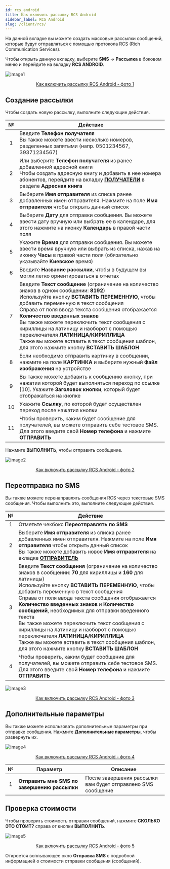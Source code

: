 ```yaml
---
id: rcs_android
title: Как включить рассылку RCS Android
sidebar_label: RCS Android
slug: /client/rcs/
---
```


На данной вкладке вы можете создать массовые рассылки сообщений, которые будут отправляться с помощью протокола RCS (Rich Communication Services).

Чтобы открыть данную вкладку, выберите **SMS** → **Рассылка** в боковом меню и перейдите на вкладку **RCS ANDROID**.

![image1](/img/ru/client_send_sms_rcs_android/image1.png "Как включить рассылку RCS Android") <center><u>Как включить рассылку RCS Android - фото 1</u></center>

## Создание рассылки

Чтобы создать новую рассылку, выполните следующие действия.

|  №  | Действие |
| :-: | -------- |
| 1 | Введите **Телефон получателя** <br/> Вы также можете ввести несколько номеров, разделенных запятыми (напр. 0501234567, 39371234567) |
| 2 | Или выберите **Телефон получателя** из ранее добавленной адресной книги <br/> Чтобы создать адресную книгу и добавить в нее номера абонентов, перейдите на вкладку [**ПОЛУЧАТЕЛИ**](../address_book/recipients.md) в разделе **Адресная книга** |
| 3 | Выберите **Имя отправителя** из списка ранее добавленных имен отправителя. Нажмите на поле **Имя отправителя** чтобы открыть данный список |
| 4 | Выберите **Дату** для отправки сообщения. Вы можете ввести дату вручную или выбрать ее в календаре, для этого нажмите на иконку **Календарь** в правой части поля |
| 5 | Укажите **Время** для отправки сообщения. Вы можете ввести время вручную или выбрать из списка, нажав на иконку **Часы** в правой части поля (обязательно указывайте **Киевское** время) |
| 6 | Введите **Название рассылки**, чтобы в будущем вы могли легко ориентироваться в отчетах |
| 7 | Введите **Текст сообщение** (ограничение на количество знаков в одном сообщении: **8192**) <br/> Используйте кнопку **ВСТАВИТЬ ПЕРЕМЕННУЮ**, чтобы добавить переменную в текст сообщения <br/> Справа от поля ввода текста сообщения отображается **Количество введенных знаков** <br/> Вы также можете переключить текст сообщения с кириллицы на латиницу и наоборот с помощью переключателя **ЛАТИНИЦА/КИРИЛЛИЦА** <br/> Также вы можете вставить в текст сообщения шаблон, для этого нажмите кнопку **ВСТАВИТЬ ШАБЛОН** |
| 8 | Если необходимо отправить картинку в сообщении, нажмите на поле **КАРТИНКА** и выберите нужный **Файл изображения** на устройстве |
| 9 | Вы также можете добавить к сообщению кнопку, при нажатии которой будет выполняться переход по ссылке [10]. Укажите **Заголовок кнопки**, который будет отображаться на кнопке |
| 10 | Укажите **Ссылку**, по которой будет осуществлен переход после нажатия кнопки |
| 11 | Чтобы проверить, каким будет сообщение для получателей, вы можете отправить себе тестовое SMS. Для этого введите свой **Номер телефона** и нажмите **ОТПРАВИТЬ** |

Нажмите **ВЫПОЛНИТЬ**, чтобы отправить сообщение.

![image2](/img/ru/client_send_sms_rcs_android/image2.png "Как включить рассылку RCS Android") <center><u>Как включить рассылку RCS Android - фото 2</u></center>

## Переотправка по SMS

Вы также можете перенаправлять сообщения RCS через текстовые SMS сообщения. Чтобы выполнить это, выполните следующие действия.

|  №  | Действие |
| :-: | -------- |
| 1 | Отметьте чекбокс **Переотправлять по SMS** |
| 2 | Выберите **Имя отправителя** из списка ранее добавленных имен отправителя. Нажмите на поле **Имя отправителя** чтобы открыть данный список <br/> Вы также можете добавить новое **Имя отправителя** на вкладке [**ОТПРАВИТЕЛЬ**](sender_id.md) |
| 3 | Введите **Текст сообщения** (ограничение на количество знаков в сообщении: **70** для кириллицы и **160** для латиницы) <br/> Используйте кнопку **ВСТАВИТЬ ПЕРЕМЕННУЮ**, чтобы добавить переменную в текст сообщения <br/> Справа от поля ввода текста сообщения отображается **Количество введенных знаков** и **Количество сообщений**, необходимых для отправки введенного текста <br/> Вы также можете переключить текст сообщения с кириллицы на латиницу и наоборот с помощью переключателя **ЛАТИНИЦА/КИРИЛЛИЦА** <br/> Также вы можете вставить в текст сообщения шаблон, для этого нажмите кнопку **ВСТАВИТЬ ШАБЛОН** |
| 4 | Чтобы проверить, каким будет сообщение для получателей, вы можете отправить себе тестовое SMS. Для этого введите свой **Номер телефона** и нажмите **ОТПРАВИТЬ** |

![image3](/img/ru/client_send_sms_rcs_android/image3.png "Как включить рассылку RCS Android") <center><u>Как включить рассылку RCS Android - фото 3</u></center>

## Дополнительные параметры

Вы также можете использовать дополнительные параметры при отправке сообщения. Нажмите **Дополнительные параметры**, чтобы развернуть их.

![image4](/img/ru/client_send_sms_rcs_android/image4.png "Как включить рассылку RCS Android") <center><u>Как включить рассылку RCS Android - фото 4</u></center>

|  №  | Параметр | Описание |
| :-: | -------- | -------- |
| 1 | **Отправить мне SMS по завершению рассылки** | После завершения рассылки вам будет отправлено SMS сообщение |

## Проверка стоимости

Чтобы проверить стоимость отправки сообщений, нажмите **СКОЛЬКО ЭТО СТОИТ?** справа от кнопки **ВЫПОЛНИТЬ**.

![image5](/img/ru/client_send_sms_rcs_android/image5.png "Как включить рассылку RCS Android") <center><u>Как включить рассылку RCS Android - фото 5</u></center>

Откроется всплывающее окно **Отправка SMS** с подробной информацией о стоимости отправки сообщения (сообщений).
